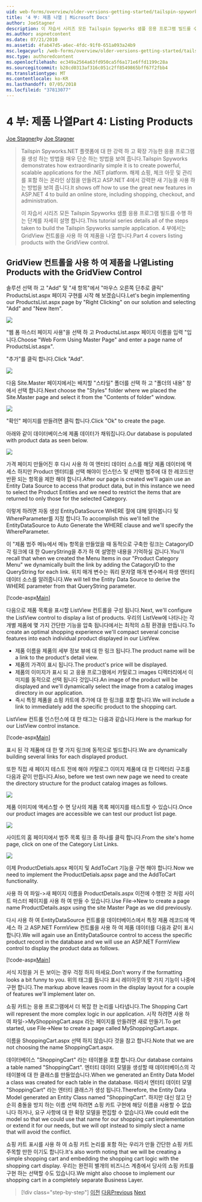 ```yaml
---
uid: web-forms/overview/older-versions-getting-started/tailspin-spyworks/tailspin-spyworks-part-4
title: '4 부: 제품 나열 | Microsoft Docs'
author: JoeStagner
description: 이 자습서 시리즈 모든 Tailspin Spyworks 샘플 응용 프로그램 빌드를 수행 하는 단계를 자세히 설명 합니다. 4 부에서는 GridView contr. 제품 목록 설명...
ms.author: aspnetcontent
ms.date: 07/21/2010
ms.assetid: 4fab47d5-a6ec-4fdc-91f0-651a093a24b9
msc.legacyurl: /web-forms/overview/older-versions-getting-started/tailspin-spyworks/tailspin-spyworks-part-4
msc.type: authoredcontent
ms.openlocfilehash: ec349a2564a63fd950ca5f6a171e6ffd1199c28a
ms.sourcegitcommit: b28cd0313af316c051c2ff8549865bff67f2fbb4
ms.translationtype: MT
ms.contentlocale: ko-KR
ms.lasthandoff: 07/05/2018
ms.locfileid: "37813077"
---
```

<a name="part-4-listing-products"></a><span data-ttu-id="551df-104">4 부: 제품 나열</span><span class="sxs-lookup"><span data-stu-id="551df-104">Part 4: Listing Products</span></span>
====================
<span data-ttu-id="551df-105">[Joe Stagner](https://github.com/JoeStagner)</span><span class="sxs-lookup"><span data-stu-id="551df-105">by [Joe Stagner](https://github.com/JoeStagner)</span></span>

> <span data-ttu-id="551df-106">Tailspin Spyworks.NET 플랫폼에 대 한 강력 하 고 확장 가능한 응용 프로그램을 생성 하는 방법을 매우 단순 하는 방법을 보여 줍니다.</span><span class="sxs-lookup"><span data-stu-id="551df-106">Tailspin Spyworks demonstrates how extraordinarily simple it is to create powerful, scalable applications for the .NET platform.</span></span> <span data-ttu-id="551df-107">해제 쇼핑, 체크 아웃 및 관리를 포함 하는 온라인 상점을 만들려고 ASP.NET 4에서 강력한 새 기능을 사용 하는 방법을 보여 줍니다.</span><span class="sxs-lookup"><span data-stu-id="551df-107">It shows off how to use the great new features in ASP.NET 4 to build an online store, including shopping, checkout, and administration.</span></span>
> 
> <span data-ttu-id="551df-108">이 자습서 시리즈 모든 Tailspin Spyworks 샘플 응용 프로그램 빌드를 수행 하는 단계를 자세히 설명 합니다.</span><span class="sxs-lookup"><span data-stu-id="551df-108">This tutorial series details all of the steps taken to build the Tailspin Spyworks sample application.</span></span> <span data-ttu-id="551df-109">4 부에서는 GridView 컨트롤을 사용 하 여 제품을 나열 합니다.</span><span class="sxs-lookup"><span data-stu-id="551df-109">Part 4 covers listing products with the GridView control.</span></span>


## <a id="_Toc260221670"></a>  <span data-ttu-id="551df-110">GridView 컨트롤을 사용 하 여 제품을 나열</span><span class="sxs-lookup"><span data-stu-id="551df-110">Listing Products with the GridView Control</span></span>

<span data-ttu-id="551df-111">솔루션 선택 하 고 "Add" 및 "새 항목"에서 "마우스 오른쪽 단추로 클릭" ProductsList.aspx 페이지 구현를 시작 해 보겠습니다.</span><span class="sxs-lookup"><span data-stu-id="551df-111">Let's begin implementing our ProductsList.aspx page by "Right Clicking" on our solution and selecting "Add" and "New Item".</span></span>

![](tailspin-spyworks-part-4/_static/image1.jpg)

<span data-ttu-id="551df-112">"웹 폼 마스터 페이지 사용"을 선택 하 고 ProductsList.aspx 페이지 이름을 입력 "입니다.</span><span class="sxs-lookup"><span data-stu-id="551df-112">Choose "Web Form Using Master Page" and enter a page name of ProductsList.aspx".</span></span>

<span data-ttu-id="551df-113">"추가"를 클릭 합니다.</span><span class="sxs-lookup"><span data-stu-id="551df-113">Click "Add".</span></span>

![](tailspin-spyworks-part-4/_static/image2.jpg)

<span data-ttu-id="551df-114">다음 Site.Master 페이지에서는 배치할 "스타일" 폴더를 선택 하 고 "폴더의 내용" 창에서 선택 합니다.</span><span class="sxs-lookup"><span data-stu-id="551df-114">Next choose the "Styles" folder where we placed the Site.Master page and select it from the "Contents of folder" window.</span></span>

![](tailspin-spyworks-part-4/_static/image3.jpg)

<span data-ttu-id="551df-115">"확인" 페이지를 만들려면 클릭 합니다.</span><span class="sxs-lookup"><span data-stu-id="551df-115">Click "Ok" to create the page.</span></span>

<span data-ttu-id="551df-116">아래와 같이 데이터베이스에 제품 데이터가 채워집니다.</span><span class="sxs-lookup"><span data-stu-id="551df-116">Our database is populated with product data as seen below.</span></span>

![](tailspin-spyworks-part-4/_static/image4.jpg)

<span data-ttu-id="551df-117">가격 페이지 만들어진 후 다시 사용 하 여 엔터티 데이터 소스를 해당 제품 데이터에 액세스 하지만 Product 엔터티를 선택 해야이 인스턴스 및 선택한 범주에 대 한 레코드만 반환 되는 항목을 제한 해야 합니다.</span><span class="sxs-lookup"><span data-stu-id="551df-117">After our page is created we'll again use an Entity Data Source to access that product data, but in this instance we need to select the Product Entities and we need to restrict the items that are returned to only those for the selected Category.</span></span>

<span data-ttu-id="551df-118">이렇게 하려면 자동 생성 EntityDataSource WHERE 절에 대해 알아봅니다 및 WhereParameter를 지정 합니다.</span><span class="sxs-lookup"><span data-stu-id="551df-118">To accomplish this we'll tell the EntityDataSource to Auto Generate the WHERE clause and we'll specify the WhereParameter.</span></span>

<span data-ttu-id="551df-119">이 "제품 범주 메뉴에서 메뉴 항목을 만들었을 때 동적으로 구축한 링크는 CatagoryID 각 링크에 대 한 QueryString을 추가 하 여 설명한 내용을 기억하실 겁니다.</span><span class="sxs-lookup"><span data-stu-id="551df-119">You'll recall that when we created the Menu Items in our "Product Category Menu" we dynamically built the link by adding the CatagoryID to the QueryString for each link.</span></span> <span data-ttu-id="551df-120">위치 매개 변수는 쿼리 문자열 매개 변수에서 파생 엔터티 데이터 소스를 알려줍니다.</span><span class="sxs-lookup"><span data-stu-id="551df-120">We will tell the Entity Data Source to derive the WHERE parameter from that QueryString parameter.</span></span>

[!code-aspx[Main](tailspin-spyworks-part-4/samples/sample1.aspx)]

<span data-ttu-id="551df-121">다음으로 제품 목록을 표시할 ListView 컨트롤을 구성 됩니다.</span><span class="sxs-lookup"><span data-stu-id="551df-121">Next, we'll configure the ListView control to display a list of products.</span></span> <span data-ttu-id="551df-122">우리의 ListVew에 나타나는 각 개별 제품에 몇 가지 간단한 기능을 압축 됩니다에서는 최적의 쇼핑 환경을 만듭니다.</span><span class="sxs-lookup"><span data-stu-id="551df-122">To create an optimal shopping experience we'll compact several concise features into each individual product displayed in our ListVew.</span></span>

- <span data-ttu-id="551df-123">제품 이름을 제품의 세부 정보 뷰에 대 한 링크 됩니다.</span><span class="sxs-lookup"><span data-stu-id="551df-123">The product name will be a link to the product's detail view.</span></span>
- <span data-ttu-id="551df-124">제품의 가격이 표시 됩니다.</span><span class="sxs-lookup"><span data-stu-id="551df-124">The product's price will be displayed.</span></span>
- <span data-ttu-id="551df-125">제품의 이미지가 표시 되 고 응용 프로그램에서 카탈로그 images 디렉터리에서 이미지를 동적으로 선택 됩니다 것입니다.</span><span class="sxs-lookup"><span data-stu-id="551df-125">An image of the product will be displayed and we'll dynamically select the image from a catalog images directory in our application.</span></span>
- <span data-ttu-id="551df-126">즉시 특정 제품을 쇼핑 카트에 추가에 대 한 링크를 포함 합니다.</span><span class="sxs-lookup"><span data-stu-id="551df-126">We will include a link to immediately add the specific product to the shopping cart.</span></span>

<span data-ttu-id="551df-127">ListView 컨트롤 인스턴스에 대 한 태그는 다음과 같습니다.</span><span class="sxs-lookup"><span data-stu-id="551df-127">Here is the markup for our ListView control instance.</span></span>

[!code-aspx[Main](tailspin-spyworks-part-4/samples/sample2.aspx)]

<span data-ttu-id="551df-128">표시 된 각 제품에 대 한 몇 가지 링크에 동적으로 빌드합니다.</span><span class="sxs-lookup"><span data-stu-id="551df-128">We are dynamically building several links for each displayed product.</span></span>

<span data-ttu-id="551df-129">또한 직접 새 페이지 테스트 전에 해야 카탈로그 이미지 제품에 대 한 디렉터리 구조를 다음과 같이 만듭니다.</span><span class="sxs-lookup"><span data-stu-id="551df-129">Also, before we test own new page we need to create the directory structure for the product catalog images as follows.</span></span>

![](tailspin-spyworks-part-4/_static/image1.png)

<span data-ttu-id="551df-130">제품 이미지에 액세스할 수 면 당사의 제품 목록 페이지를 테스트할 수 있습니다.</span><span class="sxs-lookup"><span data-stu-id="551df-130">Once our product images are accessible we can test our product list page.</span></span>

![](tailspin-spyworks-part-4/_static/image5.jpg)

<span data-ttu-id="551df-131">사이트의 홈 페이지에서 범주 목록 링크 중 하나를 클릭 합니다.</span><span class="sxs-lookup"><span data-stu-id="551df-131">From the site's home page, click on one of the Category List Links.</span></span>

![](tailspin-spyworks-part-4/_static/image6.jpg)

<span data-ttu-id="551df-132">이제 ProductDetials.apsx 페이지 및 AddToCart 기능을 구현 해야 합니다.</span><span class="sxs-lookup"><span data-stu-id="551df-132">Now we need to implement the ProductDetials.apsx page and the AddToCart functionality.</span></span>

<span data-ttu-id="551df-133">사용 하 여 파일-&gt;새 페이지 이름을 ProductDetails.aspx 이전에 수행한 것 처럼 사이트 마스터 페이지를 사용 하 여 만들 수 있습니다.</span><span class="sxs-lookup"><span data-stu-id="551df-133">Use File-&gt;New to create a page name ProductDetails.aspx using the site Master Page as we did previously.</span></span>

<span data-ttu-id="551df-134">다시 사용 하 여 EntityDataSource 컨트롤을 데이터베이스에서 특정 제품 레코드에 액세스 하 고 ASP.NET FormView 컨트롤을 사용 하 여 제품 데이터를 다음과 같이 표시 합니다.</span><span class="sxs-lookup"><span data-stu-id="551df-134">We will again use an EntityDataSource control to access the specific product record in the database and we will use an ASP.NET FormView control to display the product data as follows.</span></span>

[!code-aspx[Main](tailspin-spyworks-part-4/samples/sample3.aspx)]

<span data-ttu-id="551df-135">서식 지정을 거 든 보이는 경우 걱정 하지 마세요.</span><span class="sxs-lookup"><span data-stu-id="551df-135">Don't worry if the formatting looks a bit funny to you.</span></span> <span data-ttu-id="551df-136">위의 태그를 둡니다 표시 레이아웃의 몇 가지 기능이 나중에 구현 합니다.</span><span class="sxs-lookup"><span data-stu-id="551df-136">The markup above leaves room in the display layout for a couple of features we'll implement later on.</span></span>

<span data-ttu-id="551df-137">쇼핑 카트는 응용 프로그램에서 더 복잡 한 논리를 나타냅니다.</span><span class="sxs-lookup"><span data-stu-id="551df-137">The Shopping Cart will represent the more complex logic in our application.</span></span> <span data-ttu-id="551df-138">시작 하려면 사용 하 여 파일-&gt;MyShoppingCart.aspx 라는 페이지를 만들려면 새로 만들기.</span><span class="sxs-lookup"><span data-stu-id="551df-138">To get started, use File-&gt;New to create a page called MyShoppingCart.aspx.</span></span>

<span data-ttu-id="551df-139">이름을 ShoppingCart.aspx 선택 하지 않습니다 것을 참고 합니다.</span><span class="sxs-lookup"><span data-stu-id="551df-139">Note that we are not choosing the name ShoppingCart.aspx.</span></span>

<span data-ttu-id="551df-140">데이터베이스 "ShoppingCart" 라는 테이블을 포함 합니다.</span><span class="sxs-lookup"><span data-stu-id="551df-140">Our database contains a table named "ShoppingCart".</span></span> <span data-ttu-id="551df-141">엔터티 데이터 모델을 생성할 때 데이터베이스의 각 테이블에 대 한 클래스를 만들었습니다.</span><span class="sxs-lookup"><span data-stu-id="551df-141">When we generated an Entity Data Model a class was created for each table in the database.</span></span> <span data-ttu-id="551df-142">따라서 엔터티 데이터 모델 "ShoppingCart" 라는 엔터티 클래스가 생성 됩니다.</span><span class="sxs-lookup"><span data-stu-id="551df-142">Therefore, the Entity Data Model generated an Entity Class named "ShoppingCart".</span></span> <span data-ttu-id="551df-143">하지만 대신 않고 단순히 충돌을 방지 하는 이름 선택 하려면 쇼핑 카트 구현에 해당 이름을 사용할 수 없습니다 하거나, 요구 사항에 대 한 확장 모델을 편집할 수 없습니다.</span><span class="sxs-lookup"><span data-stu-id="551df-143">We could edit the model so that we could use that name for our shopping cart implementation or extend it for our needs, but we will opt instead to simply slect a name that will avoid the conflict.</span></span>

<span data-ttu-id="551df-144">쇼핑 카트 표시를 사용 하 여 쇼핑 카트 논리를 포함 하는 우리가 만들 간단한 쇼핑 카트 주목할 만한 이기도 합니다.</span><span class="sxs-lookup"><span data-stu-id="551df-144">It's also worth noting that we will be creating a simple shopping cart and embedding the shopping cart logic with the shopping cart display.</span></span> <span data-ttu-id="551df-145">우리는 완전히 별개의 비즈니스 계층에서 당사의 쇼핑 카트를 구현 하는 선택할 수도 있습니다.</span><span class="sxs-lookup"><span data-stu-id="551df-145">We might also choose to implement our shopping cart in a completely separate Business Layer.</span></span>

> [!div class="step-by-step"]
> <span data-ttu-id="551df-146">[이전](tailspin-spyworks-part-3.md)
> [다음](tailspin-spyworks-part-5.md)</span><span class="sxs-lookup"><span data-stu-id="551df-146">[Previous](tailspin-spyworks-part-3.md)
[Next](tailspin-spyworks-part-5.md)</span></span>
